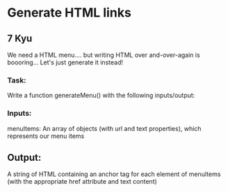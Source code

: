 # Generate HTML links
## 7 Kyu

We need a HTML menu.... but writing HTML over and-over-again is boooring... Let's just generate it instead!

### Task:

Write a function generateMenu() with the following inputs/output:

### Inputs:

menuItems: An array of objects (with url and text properties), which represents our menu items

## Output:

A string of HTML containing an anchor tag for each element of menuItems (with the appropriate href attribute and text content)
